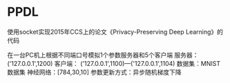 # PPDL

使用socket实现2015年CCS上的论文《Privacy-Preserving Deep Learning》的代码

在一台PC机上根据不同端口号模拟1个参数服务器和5个客户端
服务器： ('127.0.0.1',1200)
客户端： ('127.0.0.1',1100)—('127.0.0.1',1104)
数据集：MNIST数据集
神经网络：[784,30,10]
参数更新方式：异步随机梯度下降
